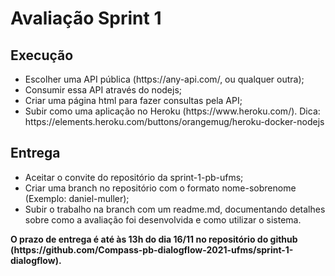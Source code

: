 # Avaliação Sprint 1

<h2>Execução</h2>
<ul>
  <li>Escolher uma API pública (https://any-api.com/, ou qualquer outra);</li>
  <li>Consumir essa API através do nodejs;</li>
  <li>Criar uma página html para fazer consultas pela API;</li>
  <li>Subir como uma aplicação no Heroku (https://www.heroku.com/). Dica: https://elements.heroku.com/buttons/orangemug/heroku-docker-nodejs</li>
</ul>

<h2>Entrega</h2>
<ul>
  <li>Aceitar o convite do repositório da sprint-1-pb-ufms;</li>
  <li>Criar uma branch no repositório com o formato nome-sobrenome (Exemplo: daniel-muller);</li>
  <li>Subir o trabalho na branch com um readme.md, documentando detalhes sobre como a avaliação foi desenvolvida e como utilizar o sistema.</li>
</ul>
<b>O prazo de entrega é até às 13h do dia 16/11 no repositório do github (https://github.com/Compass-pb-dialogflow-2021-ufms/sprint-1-dialogflow).</b>
